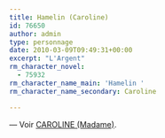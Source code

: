 ```yaml
---
title: Hamelin (Caroline)
id: 76650
author: admin
type: personnage
date: 2010-03-09T09:49:31+00:00
excerpt: "L'Argent"
rm_character_novel:
  - 75932
rm_character_name_main: 'Hamelin '
rm_character_name_secondary: Caroline

---
```

— Voir <a href="/personnage/caroline-madame/" target="_self">CAROLINE (Madame)</a>.